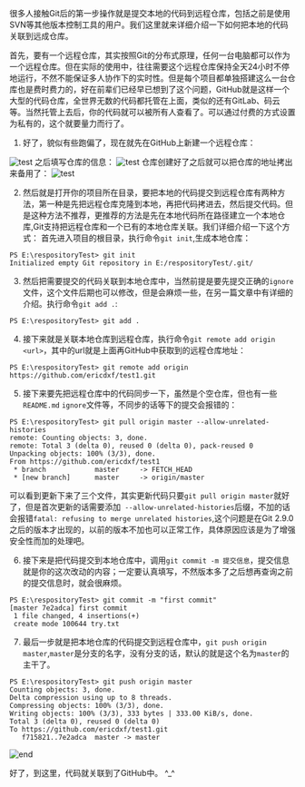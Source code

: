 很多人接触Git后的第一步操作就是提交本地的代码到远程仓库，包括之前是使用SVN等其他版本控制工具的用户。我们这里就来详细介绍一下如何把本地的代码关联到远成仓库。

首先，要有一个远程仓库，其实按照Git的分布式原理，任何一台电脑都可以作为一个远程仓库。但在实际的使用中，往往需要这个远程仓库保持全天24小时不停地运行，不然不能保证多人协作下的实时性。但是每个项目都单独搭建这么一台仓库也是费时费力的，好在前辈们已经早已想到了这个问题，GitHub就是这样一个大型的代码仓库，全世界无数的代码都托管在上面，类似的还有GitLab、码云等。当然托管上去后，你的代码就可以被所有人查看了。可以通过付费的方式设置为私有的，这个就要量力而行了。
1. 好了，貌似有些跑偏了，现在就先在GitHub上新建一个远程仓库：

![test](/assets/images/git_new_repository.png)
之后填写仓库的信息：
![test](/assets/images/git_new_repository_1.png)
仓库创建好了之后就可以把仓库的地址拷出来备用了：
![test](/assets/images/git_new_repository_path.png)

2. 然后就是打开你的项目所在目录，要把本地的代码提交到远程仓库有两种方法，第一种是先把远程仓库克隆到本地，再把代码拷进去，然后提交代码。但是这种方法不推荐，更推荐的方法是先在本地代码所在路径建立一个本地仓库,Git支持把远程仓库和一个已有的本地仓库关联。我们详细介绍一下这个方式：
首先进入项目的根目录，执行命令`git init`,生成本地仓库：
```
PS E:\respositoryTest> git init
Initialized empty Git repository in E:/respositoryTest/.git/
```
3. 然后把需要提交的代码关联到本地仓库中，当然前提是要先提交正确的`ignore`文件，这个文件后期也可以修改，但是会麻烦一些，在另一篇文章中有详细的介绍。执行命令`git add .`:
```
PS E:\respositoryTest> git add .
```
4. 接下来就是关联本地仓库到远程仓库，执行命令`git remote add origin <url>`，其中的url就是上面再GitHub中获取到的远程仓库地址：
```
PS E:\respositoryTest> git remote add origin https://github.com/ericdxf/test1.git
```
5. 接下来要先把远程仓库中的代码同步一下，虽然是个空仓库，但也有一些`README.md` `ignore`文件等，不同步的话等下的提交会报错的：
```
PS E:\respositoryTest> git pull origin master --allow-unrelated-histories
remote: Counting objects: 3, done.
remote: Total 3 (delta 0), reused 0 (delta 0), pack-reused 0
Unpacking objects: 100% (3/3), done.
From https://github.com/ericdxf/test1
 * branch            master     -> FETCH_HEAD
 * [new branch]      master     -> origin/master
```
可以看到更新下来了三个文件，其实更新代码只要`git pull origin master`就好了，但是首次更新的话需要添加` --allow-unrelated-histories`后缀，不加的话会报错`fatal: refusing to merge unrelated histories`,这个问题是在Git 2.9.0之后的版本才出现的，以前的版本不加也可以正常工作，具体原因应该是为了增强安全性而加的处理吧。  

6. 接下来是把代码提交到本地仓库中，调用`git commit -m 提交信息`，提交信息就是你的这次改动的内容；一定要认真填写，不然版本多了之后想再查询之前的提交信息时，就会很麻烦。
```
PS E:\respositoryTest> git commit -m "first commit"
[master 7e2adca] first commit
 1 file changed, 4 insertions(+)
 create mode 100644 try.txt
```
7. 最后一步就是把本地仓库的代码提交到远程仓库中，`git push origin master`,`master`是分支的名字，没有分支的话，默认的就是这个名为`master`的主干了。
```
PS E:\respositoryTest> git push origin master
Counting objects: 3, done.
Delta compression using up to 8 threads.
Compressing objects: 100% (3/3), done.
Writing objects: 100% (3/3), 333 bytes | 333.00 KiB/s, done.
Total 3 (delta 0), reused 0 (delta 0)
To https://github.com/ericdxf/test1.git
   f715821..7e2adca  master -> master
```
![end](images/git_new_repository_success.png)

好了，到这里，代码就关联到了GitHub中。 \^\_\^
